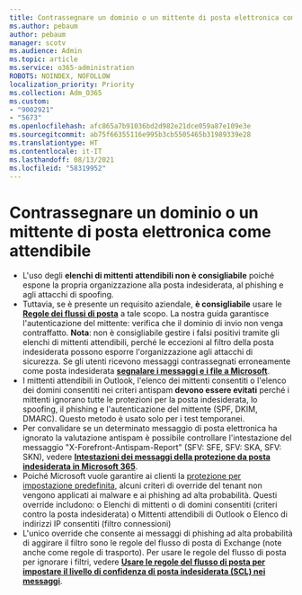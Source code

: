 ```yaml
---
title: Contrassegnare un dominio o un mittente di posta elettronica come attendibile
ms.author: pebaum
author: pebaum
manager: scotv
ms.audience: Admin
ms.topic: article
ms.service: o365-administration
ROBOTS: NOINDEX, NOFOLLOW
localization_priority: Priority
ms.collection: Adm_O365
ms.custom:
- "9002921"
- "5673"
ms.openlocfilehash: afc865a7b91036bd2d982e21dce059a87e109e3e
ms.sourcegitcommit: ab75f66355116e995b3cb5505465b31989339e28
ms.translationtype: HT
ms.contentlocale: it-IT
ms.lasthandoff: 08/13/2021
ms.locfileid: "58319952"
---
```

# <a name="need-to-mark-a-domain-or-email-sender-safe"></a>Contrassegnare un dominio o un mittente di posta elettronica come attendibile

- L'uso degli **elenchi di mittenti attendibili non è consigliabile** poiché espone la propria organizzazione alla posta indesiderata, al phishing e agli attacchi di spoofing.
- Tuttavia, se è presente un requisito aziendale, **è consigliabile** usare le **[Regole dei flussi di posta](https://docs.microsoft.com/microsoft-365/security/office-365-security/create-safe-sender-lists-in-office-365?view=o365-worldwide#recommended-use-mail-flow-rules)** a tale scopo. La nostra guida garantisce l'autenticazione del mittente: verifica che il dominio di invio non venga contraffatto. 
    **Nota**: non è consigliabile gestire i falsi positivi tramite gli elenchi di mittenti attendibili, perché le eccezioni al filtro della posta indesiderata possono esporre l'organizzazione agli attacchi di sicurezza. Se gli utenti ricevono messaggi contrassegnati erroneamente come posta indesiderata **[segnalare i messaggi e i file a Microsoft](https://protection.office.com/reportsubmission)**.
- I mittenti attendibili in Outlook, l'elenco dei mittenti consentiti o l'elenco dei domini consentiti nei criteri antispam **devono essere evitati** perché i mittenti ignorano tutte le protezioni per la posta indesiderata, lo spoofing, il phishing e l'autenticazione del mittente (SPF, DKIM, DMARC). Questo metodo è usato solo per i test temporanei.
- Per convalidare se un determinato messaggio di posta elettronica ha ignorato la valutazione antispam è possibile controllare l'intestazione del messaggio "X-Forefront-Antispam-Report" (SFV: SFE, SFV: SKA, SFV: SKN), vedere **[Intestazioni dei messaggi della protezione da posta indesiderata in Microsoft 365](https://docs.microsoft.com/microsoft-365/security/office-365-security/anti-spam-message-headers)**.
- Poiché Microsoft vuole garantire ai clienti la [protezione per impostazione predefinita](https://docs.microsoft.com/microsoft-365/security/office-365-security/secure-by-default#exceptions), alcuni criteri di override del tenant non vengono applicati ai malware e ai phishing ad alta probabilità. Questi override includono: o   Elenchi di mittenti o di domini consentiti (criteri contro la posta indesiderata) o   Mittenti attendibili di Outlook o   Elenco di indirizzi IP consentiti (filtro connessioni) 
- L'unico override che consente ai messaggi di phishing ad alta probabilità di aggirare il filtro sono le regole del flusso di posta di Exchange (note anche come regole di trasporto). Per usare le regole del flusso di posta per ignorare i filtri, vedere **[Usare le regole del flusso di posta per impostare il livello di confidenza di posta indesiderata (SCL) nei messaggi](https://docs.microsoft.com/microsoft-365/security/office-365-security/use-mail-flow-rules-to-set-the-spam-confidence-level-scl-in-messages)**.